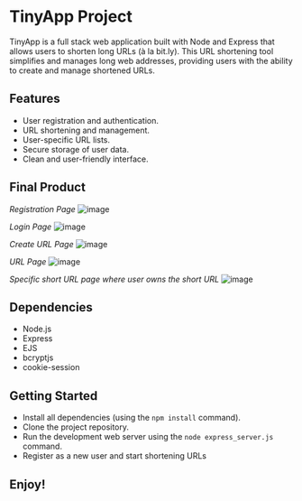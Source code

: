 # TinyApp Project

TinyApp is a full stack web application built with Node and Express that allows users to shorten long URLs (à la bit.ly).
This URL shortening tool simplifies and manages long web addresses, providing users with the ability to create and manage shortened URLs.

## Features

- User registration and authentication.
- URL shortening and management.
- User-specific URL lists.
- Secure storage of user data.
- Clean and user-friendly interface.


## Final Product
*Registration Page*
![image](https://github.com/Faduma9/tinyapp/assets/97137981/b1b1f5a8-2f67-4933-adbc-e9e62c328001)

*Login Page*
![image](https://github.com/Faduma9/tinyapp/assets/97137981/0567958e-3505-4d14-b10b-d9f3464a0c00)

*Create URL Page*
![image](https://github.com/Faduma9/tinyapp/assets/97137981/1df2c2ac-bbad-4b54-afc2-432e703a96a8)


*URL Page*
![image](https://github.com/Faduma9/tinyapp/assets/97137981/65ab71e0-afa8-46ed-8be5-5248222f7ffb)

*Specific short URL page where user owns the short URL*
![image](https://github.com/Faduma9/tinyapp/assets/97137981/48576e87-1e62-47d8-a327-4ce198e879d9)


## Dependencies

- Node.js
- Express
- EJS
- bcryptjs
- cookie-session


## Getting Started

- Install all dependencies (using the `npm install` command).
- Clone the project repository.
- Run the development web server using the `node express_server.js` command.
- Register as a new user and start shortening URLs

## Enjoy!
